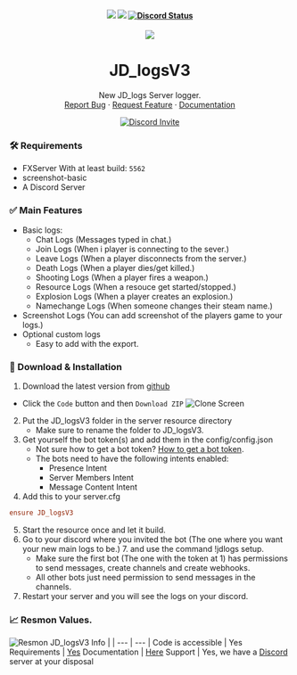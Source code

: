 <h4 align="center">
	<img src="https://img.shields.io/github/last-commit/Prefech/JD_logsV3">
	<img src="https://img.shields.io/github/contributors/Prefech/JD_logsV3.png">
	<a href="https://discord.gg/prefech" title=""><img alt="Discord Status" src="https://discordapp.com/api/guilds/721339695199682611/widget.png"></a>
</h4>

<div align="center">
  <a href="https://github.com/Prefech/JD_logsV3">
    <img src="https://prefech.com/i/JD_logsV3">
  </a>

  <h1 align="center">JD_logsV3</h1>

  <p align="center">
    New JD_logs Server logger.
    <br />    
    <a href="https://discord.gg/prefech">Report Bug</a>
    ·
    <a href="https://discord.gg/prefech">Request Feature</a>
    ·
    <a href="https://docs.prefech.com/jd_logsv3/">Documentation</a>
  </p>
  <a href="https://discord.gg/prefech" title=""><img alt="Discord Invite" src="https://discordapp.com/api/guilds/721339695199682611/widget.png?style=banner2"></a>
</div>



### 🛠 Requirements

- FXServer With at least build: `5562`
- screenshot-basic
- A Discord Server

### ✅ Main Features
- Basic logs:
    - Chat Logs (Messages typed in chat.)
    - Join Logs (When i player is connecting to the sever.)
    - Leave Logs (When a player disconnects from the server.)
    - Death Logs (When a player dies/get killed.)
    - Shooting Logs (When a player fires a weapon.)
    - Resource Logs (When a resouce get started/stopped.)
    - Explosion Logs (When a player creates an explosion.)
    - Namechange Logs (When someone changes their steam name.)
- Screenshot Logs (You can add screenshot of the players game to your logs.)
- Optional custom logs
    - Easy to add with the export.

### 🔧 Download & Installation

1. Download the latest version from [github](https://github.com/prefech/JD_logsV3/)
  - Click the `Code` button and then `Download ZIP`
  ![](https://prefech.com/i/424808e1-f68a-4af3-b697-5c7e8cd32290 "Clone Screen")
2. Put the JD_logsV3 folder in the server resource directory
    - Make sure to rename the folder to JD_logsV3.
3. Get yourself the bot token(s) and add them in the config/config.json
    - Not sure how to get a bot token? [How to get a bot token](https://forum.prefech.com/d/12-how-to-get-a-discord-bot-token).
    - The bots need to have the following intents enabled:
        - Presence Intent
        - Server Members Intent
        - Message Content Intent
4. Add this to your server.cfg
```cfg
ensure JD_logsV3
```
5. Start the resource once and let it build.
6. Go to your discord where you invited the bot (The one where you want your new main logs to be.) 7. and use the command !jdlogs setup.
    - Make sure the first bot (The one with the token at 1) has permissions to send messages, create channels and create webhooks.
    - All other bots just need permission to send messages in the channels.
7. Restart your server and you will see the logs on your discord.

### 📈 Resmon Values.
![](https://prefech.com/i/7418e619-a9c9-4787-b3ac-b59ad4860768 "Resmon JD_logsV3")
Info | |
--- | --- |
Code is accessible | Yes
Requirements | [Yes](https://github.com/prefech/JD_logsV3#-requirements)
Documentation | [Here](https://docs.prefech.com/jd_logsv3/)
Support	| Yes, we have a [Discord](https://discord.gg/prefech) server at your disposal
